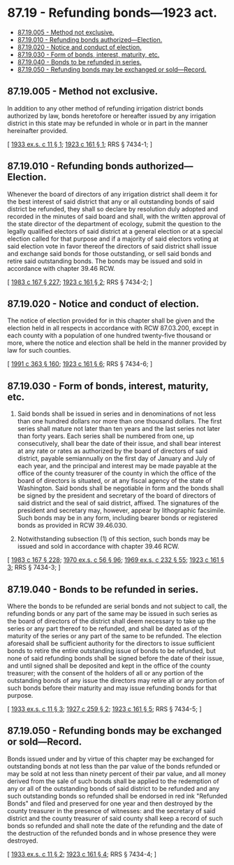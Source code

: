 # 87.19 - Refunding bonds—1923 act.
* [87.19.005 - Method not exclusive.](#8719005---method-not-exclusive)
* [87.19.010 - Refunding bonds authorized—Election.](#8719010---refunding-bonds-authorizedelection)
* [87.19.020 - Notice and conduct of election.](#8719020---notice-and-conduct-of-election)
* [87.19.030 - Form of bonds, interest, maturity, etc.](#8719030---form-of-bonds-interest-maturity-etc)
* [87.19.040 - Bonds to be refunded in series.](#8719040---bonds-to-be-refunded-in-series)
* [87.19.050 - Refunding bonds may be exchanged or sold—Record.](#8719050---refunding-bonds-may-be-exchanged-or-soldrecord)
## 87.19.005 - Method not exclusive.
In addition to any other method of refunding irrigation district bonds authorized by law, bonds heretofore or hereafter issued by any irrigation district in this state may be refunded in whole or in part in the manner hereinafter provided.

\[ [1933 ex.s. c 11 § 1](https://leg.wa.gov/CodeReviser/documents/sessionlaw/1933ex1c11.pdf?cite=1933%20ex.s.%20c%2011%20§%201); [1923 c 161 § 1](https://leg.wa.gov/CodeReviser/documents/sessionlaw/1923c161.pdf?cite=1923%20c%20161%20§%201); RRS § 7434-1; \]

## 87.19.010 - Refunding bonds authorized—Election.
Whenever the board of directors of any irrigation district shall deem it for the best interest of said district that any or all outstanding bonds of said district be refunded, they shall so declare by resolution duly adopted and recorded in the minutes of said board and shall, with the written approval of the state director of the department of ecology, submit the question to the legally qualified electors of said district at a general election or at a special election called for that purpose and if a majority of said electors voting at said election vote in favor thereof the directors of said district shall issue and exchange said bonds for those outstanding, or sell said bonds and retire said outstanding bonds. The bonds may be issued and sold in accordance with chapter 39.46 RCW.

\[ [1983 c 167 § 227](https://leg.wa.gov/CodeReviser/documents/sessionlaw/1983c167.pdf?cite=1983%20c%20167%20§%20227); [1923 c 161 § 2](https://leg.wa.gov/CodeReviser/documents/sessionlaw/1923c161.pdf?cite=1923%20c%20161%20§%202); RRS § 7434-2; \]

## 87.19.020 - Notice and conduct of election.
The notice of election provided for in this chapter shall be given and the election held in all respects in accordance with RCW 87.03.200, except in each county with a population of one hundred twenty-five thousand or more, where the notice and election shall be held in the manner provided by law for such counties.

\[ [1991 c 363 § 160](https://lawfilesext.leg.wa.gov/biennium/1991-92/Pdf/Bills/Session%20Laws/House/1201-S.SL.pdf?cite=1991%20c%20363%20§%20160); [1923 c 161 § 6](https://leg.wa.gov/CodeReviser/documents/sessionlaw/1923c161.pdf?cite=1923%20c%20161%20§%206); RRS § 7434-6; \]

## 87.19.030 - Form of bonds, interest, maturity, etc.
1. Said bonds shall be issued in series and in denominations of not less than one hundred dollars nor more than one thousand dollars. The first series shall mature not later than ten years and the last series not later than forty years. Each series shall be numbered from one, up consecutively, shall bear the date of their issue, and shall bear interest at any rate or rates as authorized by the board of directors of said district, payable semiannually on the first day of January and July of each year, and the principal and interest may be made payable at the office of the county treasurer of the county in which the office of the board of directors is situated, or at any fiscal agency of the state of Washington. Said bonds shall be negotiable in form and the bonds shall be signed by the president and secretary of the board of directors of said district and the seal of said district, affixed. The signatures of the president and secretary may, however, appear by lithographic facsimile. Such bonds may be in any form, including bearer bonds or registered bonds as provided in RCW 39.46.030.

2. Notwithstanding subsection (1) of this section, such bonds may be issued and sold in accordance with chapter 39.46 RCW.

\[ [1983 c 167 § 228](https://leg.wa.gov/CodeReviser/documents/sessionlaw/1983c167.pdf?cite=1983%20c%20167%20§%20228); [1970 ex.s. c 56 § 96](https://leg.wa.gov/CodeReviser/documents/sessionlaw/1970ex1c56.pdf?cite=1970%20ex.s.%20c%2056%20§%2096); [1969 ex.s. c 232 § 55](https://leg.wa.gov/CodeReviser/documents/sessionlaw/1969ex1c232.pdf?cite=1969%20ex.s.%20c%20232%20§%2055); [1923 c 161 § 3](https://leg.wa.gov/CodeReviser/documents/sessionlaw/1923c161.pdf?cite=1923%20c%20161%20§%203); RRS § 7434-3; \]

## 87.19.040 - Bonds to be refunded in series.
Where the bonds to be refunded are serial bonds and not subject to call, the refunding bonds or any part of the same may be issued in such series as the board of directors of the district shall deem necessary to take up the series or any part thereof to be refunded, and shall be dated as of the maturity of the series or any part of the same to be refunded. The election aforesaid shall be sufficient authority for the directors to issue sufficient bonds to retire the entire outstanding issue of bonds to be refunded, but none of said refunding bonds shall be signed before the date of their issue, and until signed shall be deposited and kept in the office of the county treasurer; with the consent of the holders of all or any portion of the outstanding bonds of any issue the directors may retire all or any portion of such bonds before their maturity and may issue refunding bonds for that purpose.

\[ [1933 ex.s. c 11 § 3](https://leg.wa.gov/CodeReviser/documents/sessionlaw/1933ex1c11.pdf?cite=1933%20ex.s.%20c%2011%20§%203); [1927 c 259 § 2](https://leg.wa.gov/CodeReviser/documents/sessionlaw/1927c259.pdf?cite=1927%20c%20259%20§%202); [1923 c 161 § 5](https://leg.wa.gov/CodeReviser/documents/sessionlaw/1923c161.pdf?cite=1923%20c%20161%20§%205); RRS § 7434-5; \]

## 87.19.050 - Refunding bonds may be exchanged or sold—Record.
Bonds issued under and by virtue of this chapter may be exchanged for outstanding bonds at not less than the par value of the bonds refunded or may be sold at not less than ninety percent of their par value, and all money derived from the sale of such bonds shall be applied to the redemption of any or all of the outstanding bonds of said district to be refunded and any such outstanding bonds so refunded shall be endorsed in red ink "Refunded Bonds" and filed and preserved for one year and then destroyed by the county treasurer in the presence of witnesses: and the secretary of said district and the county treasurer of said county shall keep a record of such bonds so refunded and shall note the date of the refunding and the date of the destruction of the refunded bonds and in whose presence they were destroyed.

\[ [1933 ex.s. c 11 § 2](https://leg.wa.gov/CodeReviser/documents/sessionlaw/1933ex1c11.pdf?cite=1933%20ex.s.%20c%2011%20§%202); [1923 c 161 § 4](https://leg.wa.gov/CodeReviser/documents/sessionlaw/1923c161.pdf?cite=1923%20c%20161%20§%204); RRS § 7434-4; \]

